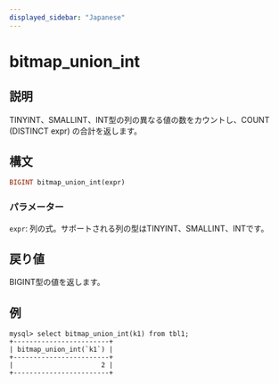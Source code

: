 ```yaml
---
displayed_sidebar: "Japanese"
---
```


# bitmap_union_int

## 説明

TINYINT、SMALLINT、INT型の列の異なる値の数をカウントし、COUNT (DISTINCT expr) の合計を返します。

## 構文

```Haskell
BIGINT bitmap_union_int(expr)
```

### パラメーター

`expr`: 列の式。サポートされる列の型はTINYINT、SMALLINT、INTです。

## 戻り値

BIGINT型の値を返します。

## 例

```Plaintext
mysql> select bitmap_union_int(k1) from tbl1;
+------------------------+
| bitmap_union_int(`k1`) |
+------------------------+
|                      2 |
+------------------------+
```
